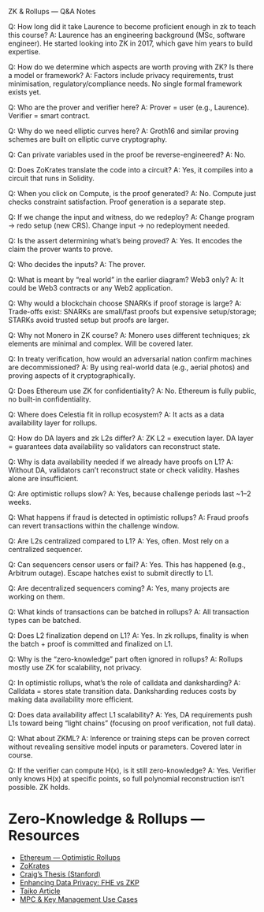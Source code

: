 ZK & Rollups — Q&A Notes

Q: How long did it take Laurence to become proficient enough in zk to teach this course?
A: Laurence has an engineering background (MSc, software engineer). He started looking into ZK in 2017, which gave him years to build expertise.

Q: How do we determine which aspects are worth proving with ZK? Is there a model or framework?
A: Factors include privacy requirements, trust minimisation, regulatory/compliance needs. No single formal framework exists yet.

Q: Who are the prover and verifier here?
A: Prover = user (e.g., Laurence). Verifier = smart contract.

Q: Why do we need elliptic curves here?
A: Groth16 and similar proving schemes are built on elliptic curve cryptography.

Q: Can private variables used in the proof be reverse-engineered?
A: No.

Q: Does ZoKrates translate the code into a circuit?
A: Yes, it compiles into a circuit that runs in Solidity.

Q: When you click on Compute, is the proof generated?
A: No. Compute just checks constraint satisfaction. Proof generation is a separate step.

Q: If we change the input and witness, do we redeploy?
A:
    Change program → redo setup (new CRS).
    Change input → no redeployment needed.

Q: Is the assert determining what’s being proved?
A: Yes. It encodes the claim the prover wants to prove.

Q: Who decides the inputs?
A: The prover.

Q: What is meant by “real world” in the earlier diagram? Web3 only?
A: It could be Web3 contracts or any Web2 application.

Q: Why would a blockchain choose SNARKs if proof storage is large?
A: Trade-offs exist: SNARKs are small/fast proofs but expensive setup/storage; STARKs avoid trusted setup but proofs are larger.

Q: Why not Monero in ZK course?
A: Monero uses different techniques; zk elements are minimal and complex. Will be covered later.

Q: In treaty verification, how would an adversarial nation confirm machines are decommissioned?
A: By using real-world data (e.g., aerial photos) and proving aspects of it cryptographically.

Q: Does Ethereum use ZK for confidentiality?
A: No. Ethereum is fully public, no built-in confidentiality.

Q: Where does Celestia fit in rollup ecosystem?
A: It acts as a data availability layer for rollups.

Q: How do DA layers and zk L2s differ?
A: ZK L2 = execution layer. DA layer = guarantees data availability so validators can reconstruct state.

Q: Why is data availability needed if we already have proofs on L1?
A: Without DA, validators can’t reconstruct state or check validity. Hashes alone are insufficient.

Q: Are optimistic rollups slow?
A: Yes, because challenge periods last ~1–2 weeks.

Q: What happens if fraud is detected in optimistic rollups?
A: Fraud proofs can revert transactions within the challenge window.

Q: Are L2s centralized compared to L1?
A: Yes, often. Most rely on a centralized sequencer.

Q: Can sequencers censor users or fail?
A: Yes. This has happened (e.g., Arbitrum outage). Escape hatches exist to submit directly to L1.

Q: Are decentralized sequencers coming?
A: Yes, many projects are working on them.

Q: What kinds of transactions can be batched in rollups?
A: All transaction types can be batched.

Q: Does L2 finalization depend on L1?
A: Yes. In zk rollups, finality is when the batch + proof is committed and finalized on L1.

Q: Why is the “zero-knowledge” part often ignored in rollups?
A: Rollups mostly use ZK for scalability, not privacy.

Q: In optimistic rollups, what’s the role of calldata and danksharding?
A: Calldata = stores state transition data. Danksharding reduces costs by making data availability more efficient.

Q: Does data availability affect L1 scalability?
A: Yes, DA requirements push L1s toward being “light chains” (focusing on proof verification, not full data).

Q: What about ZKML?
A: Inference or training steps can be proven correct without revealing sensitive model inputs or parameters. Covered later in course.

Q: If the verifier can compute H(x), is it still zero-knowledge?
A: Yes. Verifier only knows H(x) at specific points, so full polynomial reconstruction isn’t possible. ZK holds.


# Zero-Knowledge & Rollups — Resources

- [Ethereum — Optimistic Rollups](https://ethereum.org/en/developers/docs/scaling/optimistic-rollups)  
- [ZoKrates](https://zokrates.github.io)  
- [Craig’s Thesis (Stanford)](https://crypto.stanford.edu/craig/craig-thesis.pdf)  
- [Enhancing Data Privacy: FHE vs ZKP](https://m-tiesler.medium.com/enhancing-data-privacy-in-blockchain-fhe-versus-zkp-4549d6bb9fd7)  
- [Taiko Article](https://taiko.mirror.xyz/2O9rJeB-1PalQeYQlZkn4vgRNr_PgzaO8TWUOM5wf3M)  
- [MPC & Key Management Use Cases](https://medium.com/finema/overview-applications-and-use-cases-of-multiparty-computation-mpc-for-key-management-5f1dd029805e)  
